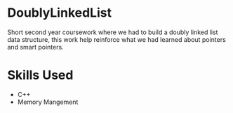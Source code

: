 # DoublyLinkedList
Short second year coursework where we had to build a doubly linked list data structure, this work help reinforce what we had learned about pointers and smart pointers.

# Skills Used
* C++
* Memory Mangement


